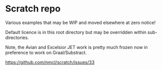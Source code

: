 # Scratch repo
Various examples that may be WIP and moved elsewhere at zero notice!

Default licence is in this root directory but may be overridden within sub-directories.

Note, the Avian and Excelsior JET work is pretty much frozen now in preference to work on Graal/Substract.

https://github.com/nmcl/scratch/issues/33
